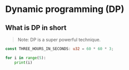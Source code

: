# Dynamic programming (DP)

## What is DP in short

> Note: DP is a super powerful technique.

```rust
const THREE_HOURS_IN_SECONDS: u32 = 60 * 60 * 3;
```

```python
for i in range(5):
    print(i)
```
